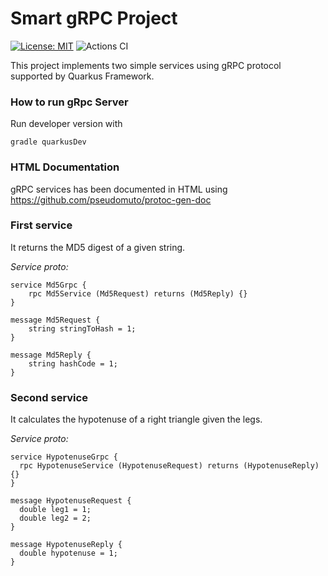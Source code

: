 # Smart gRPC Project

[![License: MIT](https://img.shields.io/badge/License-MIT-yellow.svg)](https://opensource.org/licenses/MIT)
![Actions CI](https://github.com/guildenstern70/SmartgRpc/actions/workflows/gradle.yml/badge.svg)

This project implements two simple services using gRPC protocol supported by Quarkus Framework.

### How to run gRpc Server

Run developer version with

    gradle quarkusDev

### HTML Documentation

gRPC services has been documented in HTML using https://github.com/pseudomuto/protoc-gen-doc

### First service

It returns the MD5 digest of a given string.

_Service proto:_

```
service Md5Grpc {
    rpc Md5Service (Md5Request) returns (Md5Reply) {}
}

message Md5Request {
    string stringToHash = 1;
}

message Md5Reply {
    string hashCode = 1;
}
```


### Second service

It calculates the hypotenuse of a right triangle given the legs.

_Service proto:_

```
service HypotenuseGrpc {
  rpc HypotenuseService (HypotenuseRequest) returns (HypotenuseReply) {}
}

message HypotenuseRequest {
  double leg1 = 1;
  double leg2 = 2;
}

message HypotenuseReply {
  double hypotenuse = 1;
}
```
